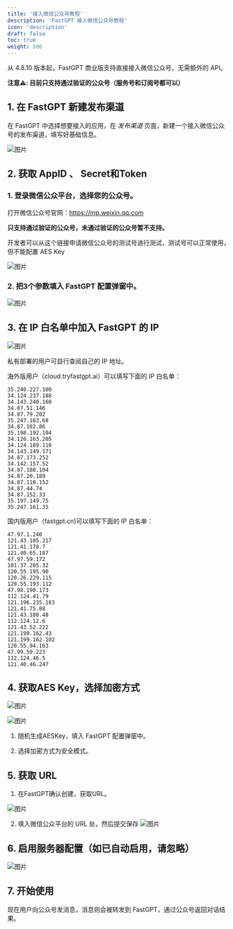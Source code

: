 ```yaml
---
title: '接入微信公众号教程'
description: 'FastGPT 接入微信公众号教程'
icon: 'description'
draft: false
toc: true
weight: 506
---
```


从 4.8.10 版本起，FastGPT 商业版支持直接接入微信公众号，无需额外的 API。

**注意⚠️: 目前只支持通过验证的公众号（服务号和订阅号都可以）**

## 1. 在 FastGPT 新建发布渠道

在 FastGPT 中选择想要接入的应用，在 *发布渠道* 页面，新建一个接入微信公众号的发布渠道，填写好基础信息。

![图片](/imgs/offiaccount-1.png)

## 2. 获取 AppID 、 Secret和Token

### 1. 登录微信公众平台，选择您的公众号。

打开微信公众号官网：https://mp.weixin.qq.com

**只支持通过验证的公众号，未通过验证的公众号暂不支持。**

开发者可以从这个链接申请微信公众号的测试号进行测试，测试号可以正常使用，但不能配置 AES Key

![图片](/imgs/offiaccount-2.png)

### 2. 把3个参数填入 FastGPT 配置弹窗中。

![图片](/imgs/offiaccount-3.png)

## 3. 在 IP 白名单中加入 FastGPT 的 IP

![图片](/imgs/offiaccount-4.png)

私有部署的用户可自行查阅自己的 IP 地址。

海外版用户（cloud.tryfastgpt.ai）可以填写下面的 IP 白名单：

```
35.240.227.100
34.124.237.188
34.143.240.160
34.87.51.146
34.87.79.202
35.247.163.68
34.87.102.86
35.198.192.104
34.126.163.205
34.124.189.116
34.143.149.171
34.87.173.252
34.142.157.52
34.87.180.104
34.87.20.189
34.87.110.152
34.87.44.74
34.87.152.33
35.197.149.75
35.247.161.35
```

国内版用户（fastgpt.cn)可以填写下面的 IP 白名单：

```
47.97.1.240
121.43.105.217
121.41.178.7
121.40.65.187
47.97.59.172
101.37.205.32
120.55.195.90
120.26.229.115
120.55.193.112
47.98.190.173
112.124.41.79
121.196.235.183
121.41.75.88
121.43.108.48
112.124.12.6
121.43.52.222
121.199.162.43
121.199.162.102
120.55.94.163
47.99.59.223
112.124.46.5
121.40.46.247
```

## 4. 获取AES Key，选择加密方式

![图片](/imgs/offiaccount-5.png)

![图片](/imgs/offiaccount-6.png)

1. 随机生成AESKey，填入 FastGPT 配置弹窗中。

2. 选择加密方式为安全模式。

## 5. 获取 URL

1. 在FastGPT确认创建，获取URL。

![图片](/imgs/offiaccount-7.png)

2. 填入微信公众平台的 URL 处，然后提交保存
![图片](/imgs/offiaccount-8.png)

## 6. 启用服务器配置（如已自动启用，请忽略）
![图片](/imgs/offiaccount-9.png)

## 7. 开始使用

现在用户向公众号发消息，消息则会被转发到 FastGPT，通过公众号返回对话结果。
